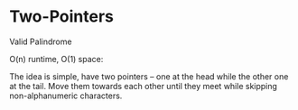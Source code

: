 Two-Pointers
============
Valid Palindrome

O(n) runtime, O(1) space:

The idea is simple, have two pointers – one at the head while the other one at the tail. Move them towards each other until they meet while skipping non-alphanumeric characters.

